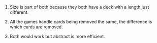 1. Size is part of both because they both have a deck with a length just different.

2. All the games handle cards being removed the same, the difference is which cards are removed. 

3. Both would work but abstract is more efficient. 